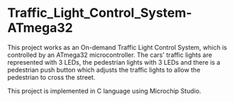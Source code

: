 # Traffic_Light_Control_System-ATmega32
This project works as an On-demand Traffic Light Control System, which is controlled by an ATmega32 microcontroller. The cars' traffic lights are represented with 3 LEDs, the pedestrian lights with 3 LEDs and there is a pedestrian push button which adjusts the traffic lights to allow the pedestrian to cross the street.

This project is implemented in C language using Microchip Studio.
